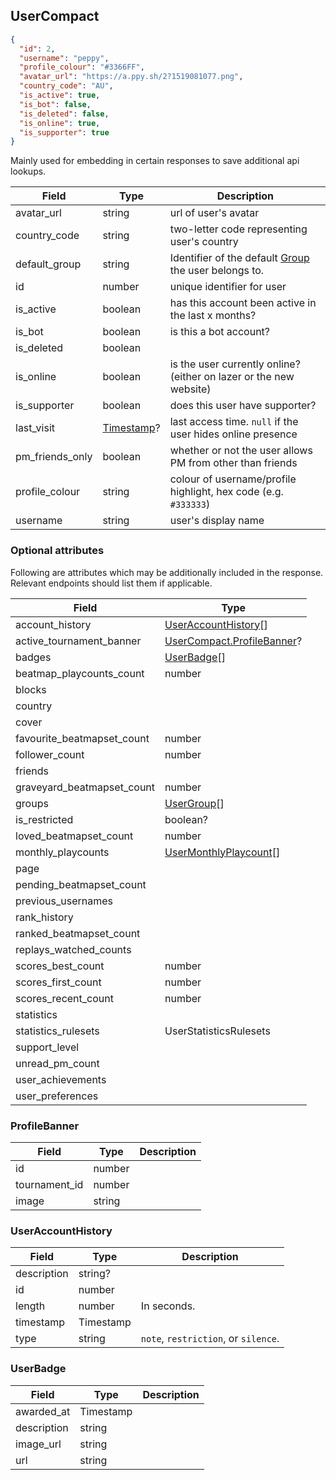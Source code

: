 ## UserCompact
```json
{
  "id": 2,
  "username": "peppy",
  "profile_colour": "#3366FF",
  "avatar_url": "https://a.ppy.sh/2?1519081077.png",
  "country_code": "AU",
  "is_active": true,
  "is_bot": false,
  "is_deleted": false,
  "is_online": true,
  "is_supporter": true
}
```

Mainly used for embedding in certain responses to save additional api lookups.

Field           | Type                      | Description
--------------- | ------------------------- | ----------------------------------------------------------------------
avatar_url      | string                    | url of user's avatar
country_code    | string                    | two-letter code representing user's country
default_group   | string                    | Identifier of the default [Group](#group) the user belongs to.
id              | number                    | unique identifier for user
is_active       | boolean                   | has this account been active in the last x months?
is_bot          | boolean                   | is this a bot account?
is_deleted      | boolean                   ||
is_online       | boolean                   | is the user currently online? (either on lazer or the new website)
is_supporter    | boolean                   | does this user have supporter?
last_visit      | [Timestamp](#timestamp)?  | last access time. `null` if the user hides online presence
pm_friends_only | boolean                   | whether or not the user allows PM from other than friends
profile_colour  | string                    | colour of username/profile highlight, hex code (e.g. `#333333`)
username        | string                    | user's display name

<div id="usercompact-optionalattributes" data-unique="usercompact-optionalattributes"></div>

### Optional attributes

Following are attributes which may be additionally included in the response. Relevant endpoints should list them if applicable.

Field                      | Type
---------------------------|-----
account_history            | [UserAccountHistory](#usercompact-useraccounthistory)[]
active_tournament_banner   | [UserCompact.ProfileBanner](#usercompact-profilebanner)?
badges                     | [UserBadge](#usercompact-userbadge)[]
beatmap_playcounts_count   | number
blocks                     | |
country                    | |
cover                      | |
favourite_beatmapset_count | number
follower_count             | number
friends                    | |
graveyard_beatmapset_count | number
groups                     | [UserGroup](#usergroup)[]
is_restricted              | boolean?
loved_beatmapset_count     | number
monthly_playcounts         | [UserMonthlyPlaycount](#usermonthlyplaycount)[]
page                       | |
pending_beatmapset_count   | |
previous_usernames         | |
rank_history               | |
ranked_beatmapset_count    | |
replays_watched_counts     | |
scores_best_count          | number
scores_first_count         | number
scores_recent_count        | number
statistics                 | |
statistics_rulesets        | UserStatisticsRulesets
support_level              | |
unread_pm_count            | |
user_achievements          | |
user_preferences           | |

<div id="usercompact-profilebanner" data-unique="usercompact-profilebanner"></div>

### ProfileBanner

Field         | Type        | Description
--------------|-------------|------------
id            | number      | |
tournament_id | number      | |
image         | string      | |

<div id="usercompact-useraccounthistory" data-unique="usercompact-useraccounthistory"></div>

### UserAccountHistory

Field       | Type      | Description
------------|-----------|------------
description | string?   | |
id          | number    | |
length      | number    | In seconds.
timestamp   | Timestamp | |
type        | string    | `note`, `restriction`, or `silence`.

<div id="usercompact-userbadge" data-unique="usercompact-userbadge"></div>

### UserBadge

Field       | Type      | Description
------------|-----------|------------
awarded_at  | Timestamp | |
description | string    | |
image_url   | string    | |
url         | string    | |
